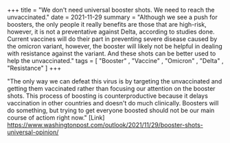 +++ title = "We don't need universal booster shots. We need to reach the unvaccinated." 
date = 2021-11-29 
summary = "Although we see a push for boosters, the only people it really benefits are those that are high-risk, however, it is not a preventative against Delta, according to studies done. Current vaccines will do their part in preventing severe disease caused by the omicron variant, however, the booster will likely not be helpful in dealing with resistance against the variant. And these shots can be better used to help the unvaccinated."
tags = [ "Booster" , "Vaccine" , "Omicron" , "Delta" , "Resistance" ]
+++

"The only way we can defeat this virus is by targeting the unvaccinated and getting them vaccinated rather than focusing our attention on the booster shots. This process of boosting is counterproductive because it delays vaccination in other countries and doesn't do much clinically. Boosters will do something, but trying to get everyone boosted should not be our main course of actiom right now." 
[Link] https://www.washingtonpost.com/outlook/2021/11/29/booster-shots-universal-opinion/
